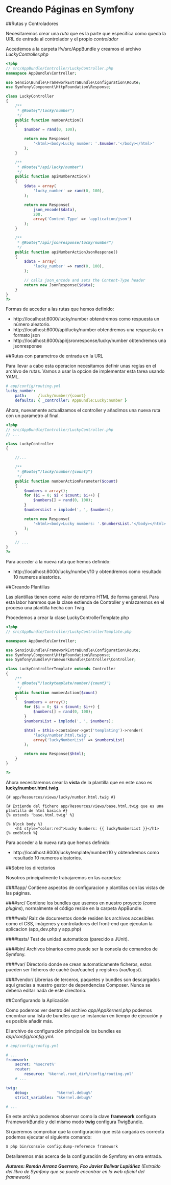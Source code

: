 Creando Páginas en Symfony
===========================

##Rutas y Controladores

Necesitaremos crear una *ruta* que es la parte que especifíca como queda la URL de entrada al controlador y el propio *controlador*

Accedemos a la carpeta lfv/src/AppBundle y creamos el archivo *LuckyController.php*

```php
<?php
// src/AppBundle/Controller/LuckyController.php
namespace AppBundle\Controller;

use Sensio\Bundle\FrameworkExtraBundle\Configuration\Route;
use Symfony\Component\HttpFoundation\Response;

class LuckyController
{
    /**
     * @Route("/lucky/number")
     */
    public function numberAction()
    {
        $number = rand(0, 100);

        return new Response(
            '<html><body>Lucky number: '.$number.'</body></html>'
        );
    }

    /**
     * @Route("/api/lucky/number")
     */
    public function apiNumberAction()
    {
        $data = array(
            'lucky_number' => rand(0, 100),
        );

        return new Response(
            json_encode($data),
            200,
            array('Content-Type' => 'application/json')
        );
    }

    /**
     * @Route("/api/jsonresponse/lucky/number")
     */
    public function apiNumberActionJsonResponse()
    {
        $data = array(
            'lucky_number' => rand(0, 100),
        );

        // calls json_encode and sets the Content-Type header
        return new JsonResponse($data);
    }
}
?>
```

Formas de acceder a las rutas que hemos definido:
- http://localhost:8000/lucky/number obtendremos como respuesta un número aleatorio.
- http://localhost:8000/api/lucky/number obtendremos una respuesta en formato json
- http://localhost:8000/api/jsronresponse/lucky/number obtendremos una jsonresponse

##Rutas con parametros de entrada en la URL

Para llevar a cabo esta operacion necesitamos definir unas reglas en el archivo de rutas.
Vamos a usar la opcion de implementar esta tarea usando YAML.

```yaml
# app/config/routing.yml
lucky_number:
    path:     /lucky/number/{count}
    defaults: { _controller: AppBundle:Lucky:number }
```

Ahora, nuevamente actualizamos el controller y añadimos una nueva ruta con un parametro al final.

```php
<?php
// src/AppBundle/Controller/LuckyController.php
// ...

class LuckyController
{

	//...

    /**
     * @Route("/lucky/number/{count}")
     */
    public function numberActionParameter($count)
    {
        $numbers = array();
        for ($i = 0; $i < $count; $i++) {
            $numbers[] = rand(0, 100);
        }
        $numbersList = implode(', ', $numbers);

        return new Response(
            '<html><body>Lucky numbers: '.$numbersList.'</body></html>'
        );
    }

    // ...
}
?>
```

Para acceder a la nueva ruta que hemos definido:
- http://localhost:8000/lucky/number/10 y obtendremos como resultado 10 numeros aleatorios.

##Creando Plantillas

Las plantillas tienen como valor de retorno HTML de forma general. Para esta labor haremos que la clase
extienda de Controller y enlazaremos en el proceso una plantilla hecha con Twig.

Procedemos a crear la clase LuckyControllerTemplate.php

```php
<?php
// src/AppBundle/Controller/LuckyControllerTemplate.php

namespace AppBundle\Controller;

use Sensio\Bundle\FrameworkExtraBundle\Configuration\Route;
use Symfony\Component\HttpFoundation\Response;
use Symfony\Bundle\FrameworkBundle\Controller\Controller;

class LuckyControllerTemplate extends Controller
{
	/**
     * @Route("/luckytemplate/number/{count}")
     */
    public function numberAction($count)
    {
        $numbers = array();
        for ($i = 0; $i < $count; $i++) {
            $numbers[] = rand(0, 100);
        }
        $numbersList = implode(', ', $numbers);

        $html = $this->container->get('templating')->render(
            'lucky/number.html.twig',
            array('luckyNumberList' => $numbersList)
        );

        return new Response($html);
    }
}

?>
```

Ahora necesitaremos crear la **vista** de la plantilla que en este caso es **lucky/number.html.twig**.

```twig
{# app/Resources/views/lucky/number.html.twig #}

{# Extiende del fichero app/Resources/views/base.html.twig que es una plantilla de html basica #}
{% extends 'base.html.twig' %}

{% block body %}
    <h1 style="color:red">Lucky Numbers: {{ luckyNumberList }}</h1>
{% endblock %}
```

Para acceder a la nueva ruta que hemos definido:
- http://localhost:8000/luckytemplate/number/10 y obtendremos como resultado 10 numeros aleatorios.


##Sobre los directorios

Nosotros principalmente trabajaremos en las carpetas:

####app/
Contiene aspectos de configuracion y plantillas con las vistas de las páginas.

####src/
Contiene los bundles que usemos en nuestro proyecto (*como plugins*), normalmente el código reside en la carpeta AppBundle.

####web/
Raiz de documentos donde residen los archivos accesibles como el CSS, imágenes y controladores del front-end que ejecutan
la aplicacion (app_dev.php y app.php)

####tests/
Test de unidad automaticos (parecido a JUnit).

####bin/
Archivos binarios como puede ser la consola de comandos de Symfony.

####var/
Directorio donde se crean automaticamente ficheros, estos pueden ser ficheros de caché (var/cache) y registros (var/logs/).

####vendor/
Librerias de terceros, paquetes y bundles son descargados aqui gracias a nuestro gestor de dependencias Composer. Nunca
se debería editar nada de este directorio.

##Configurando la Aplicación

Como podemos ver dentro del archivo *app/AppKernerl.php* podemos encontrar una lista de bundles que se instancian
en tiempo de ejecución y es posible añadir más.

El archivo de configuración principal de los bundles es *app/config/config.yml*.

```yml
# app/config/config.yml

# ...
framework:
    secret: '%secret%'
    router:
        resource: '%kernel.root_dir%/config/routing.yml'
    # ...

twig:
    debug:            '%kernel.debug%'
    strict_variables: '%kernel.debug%'

# ...
```
En este archivo podemos observar como la clave **framework** configura FrameworkBundle y del mismo modo **twig** configura
TwigBundle.

Si queremos comprobar que la configuración que está cargada es correcta podemos ejecutar el siguiente comando:

```bash
$ php bin/console config:dump-reference framework
```

Detallaremos más acerca de la configuración de Symfony en otra entrada.

***Autores: Román Arranz Guerrero, Fco Javier Bolívar Lupiáñez*** *(Extraído del libro de Symfony que se puede encontrar en la web oficial del framework)*
